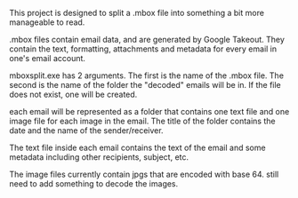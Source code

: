 This project is designed to split a .mbox file into something a bit more manageable to read.

.mbox files contain email data, and are generated by Google Takeout. They contain the text, formatting, attachments and metadata for every email in one's email account.

mboxsplit.exe has 2 arguments. The first is the name of the .mbox file. The second is the name of the folder the "decoded" emails will be in. If the file does not exist, one will be created.

each email will be represented as a folder that contains one text file and one image file for each image in the email. The title of the folder contains the date and the name of the sender/receiver.

The text file inside each email contains the text of the email and some metadata including other recipients, subject, etc.

The image files currently contain jpgs that are encoded with base 64. still need to add something to decode the images.
